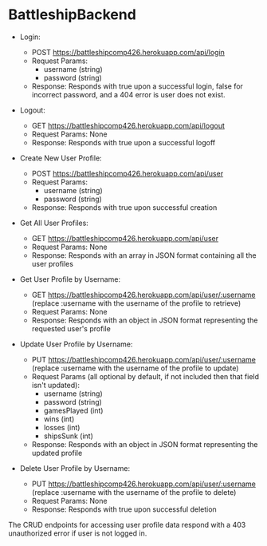 # BattleshipBackend
- Login:
  - POST https://battleshipcomp426.herokuapp.com/api/login
  - Request Params:
    - username (string)
    - password (string)
  - Response: Responds with true upon a successful login, false for incorrect password, and a 404 error is user does not exist.
  
- Logout:
  - GET https://battleshipcomp426.herokuapp.com/api/logout
  - Request Params: None
  - Response: Responds with true upon a successful logoff
  
- Create New User Profile:
  - POST https://battleshipcomp426.herokuapp.com/api/user
  - Request Params:
    - username (string)
    - password (string)
  - Response: Responds with true upon successful creation

- Get All User Profiles:
  - GET https://battleshipcomp426.herokuapp.com/api/user
  - Request Params: None
  - Response: Responds with an array in JSON format containing all the user profiles
  
- Get User Profile by Username:
  - GET https://battleshipcomp426.herokuapp.com/api/user/:username (replace :username with the username of the profile to retrieve)
  - Request Params: None
  - Response: Responds with an object in JSON format representing the requested user's profile
  
- Update User Profile by Username:
  - PUT https://battleshipcomp426.herokuapp.com/api/user/:username (replace :username with the username of the profile to update)
  - Request Params (all optional by default, if not included then that field isn't updated): 
    - username (string)
    - password (string)
    - gamesPlayed (int)
    - wins (int)
    - losses (int)
    - shipsSunk (int)
  - Response: Responds with an object in JSON format representing the updated profile
  
- Delete User Profile by Username:
  - PUT https://battleshipcomp426.herokuapp.com/api/user/:username (replace :username with the username of the profile to delete)
  - Request Params: None
  - Response: Responds with true upon successful deletion
  
 
 The CRUD endpoints for accessing user profile data respond with a 403 unauthorized error if user is not logged in.
  
  
  
  
  
